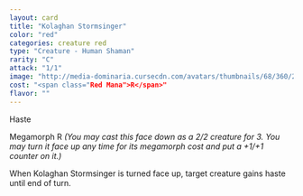 ```yaml
---
layout: card
title: "Kolaghan Stormsinger"
color: "red"
categories: creature red
type: "Creature - Human Shaman"
rarity: "C"
attack: "1/1"
image: "http://media-dominaria.cursecdn.com/avatars/thumbnails/68/360/200/283/635618446207801218.png"
cost: "<span class="Red Mana">R</span>"
flavor: ""
---
```


Haste

Megamorph <span class="tip mana-icon mana-red" title="1 Red Mana">R</span> <em>(You may cast this face down as a 2/2 creature for <span class="tip mana-icon mana-colorless-03" title="3 Colorless Mana">3</span>. You may turn it face up any time for its megamorph cost and put a +1/+1 counter on it.)</em>

When Kolaghan Stormsinger is turned face up, target creature gains haste until end of turn.
